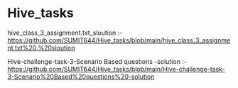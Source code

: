 # Hive_tasks
hive_class_3_assignment.txt_sloution :- https://github.com/SUMIT644/Hive_tasks/blob/main/hive_class_3_assignment.txt%20.%20sloution

Hive-challenge-task-3-Scenario Based questions -solution :- https://github.com/SUMIT644/Hive_tasks/blob/main/Hive-challenge-task-3-Scenario%20Based%20questions%20-solution


